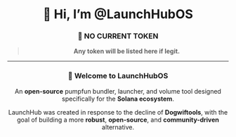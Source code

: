 <div align="center">

# 👋 Hi, I’m @LaunchHubOS

### 🚨 **NO CURRENT TOKEN**  
> **Any token will be listed here if legit.**

---

### 🚀 **Welcome to LaunchHubOS**  
An **open-source** pumpfun bundler, launcher, and volume tool designed specifically for the **Solana ecosystem**.

LaunchHub was created in response to the decline of **Dogwiftools**, with the goal of building a more **robust**, **open-source**, and **community-driven** alternative.

</div>
